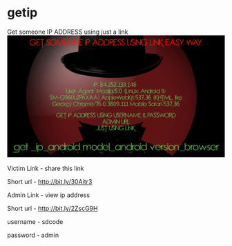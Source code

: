 # getip


Get someone IP ADDRESS using just a link
<img src="20190828_063219.jpg" class="20190828_063219">


Victim Link - share this link

Short url - http://bit.ly/30Aitr3



Admin Link - view ip address


Short url - http://bit.ly/2ZscG9H


username - sdcode

password - admin
